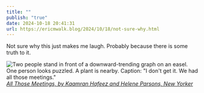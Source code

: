 ```yaml
---
title: ""
publish: "true"
date: 2024-10-18 20:41:31
url: https://ericmwalk.blog/2024/10/18/not-sure-why.html
---
```


Not sure why this just makes me laugh. Probably because there is some truth to it.

![Two people stand in front of a downward-trending graph on an easel. One person looks puzzled. A plant is nearby. Caption: "I don't get it. We had all those meetings."](https://ericmwalk.blog/uploads/2024/img-8686.png)
*[All Those Meetings, by Kaamran Hafeez and Helene Parsons, New Yorker](https://condenaststore.com/featured/all-those-meetings-kaamran-hafeez-and-helene-parsons.html?srsltid=AfmBOophLVVwEUHtvd1eBq7mnGlfZcjnoZTIgs_1XEDNQhm6LeNokFKP)*